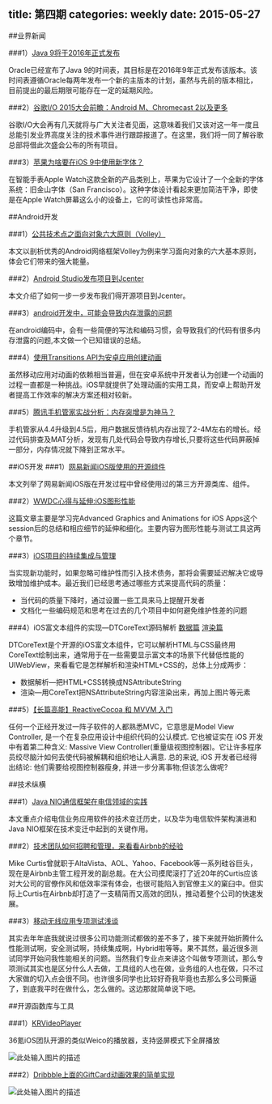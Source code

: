 title: 第四期
categories: weekly
date: 2015-05-27
---

##业界新闻

###1）[Java 9将于2016年正式发布](http://www.infoq.com/cn/news/2015/05/Java-9-On-Track-For-2016)

Oracle已经宣布了Java 9的时间表，其目标是在2016年9年正式发布该版本。该时间表遵循Oracle每两年发布一个新的主版本的计划，虽然与先前的版本相比，目前提出的最后期限可能存在一定的延期风险。

###2）[谷歌I/O 2015大会前瞻：Android M、Chromecast 2以及更多](http://mobile.51cto.com/anews-477754_all.htm)

谷歌I/O大会再有几天就将与广大关注者见面，这意味着我们又该对这一年一度且总能引发业界高度关注的技术事件进行跟踪报道了。在这里，我们将一同了解谷歌总部将借此次盛会公布的所有项目。

###3）[苹果为啥要在iOS 9中使用新字体？](http://www.cocoachina.com/apple/20150526/11932.html)

在智能手表Apple Watch这款全新的产品类别上，苹果为它设计了一个全新的字体系统：旧金山字体（San Francisco）。这种字体设计看起来更加简洁干净，即使是在Apple Watch屏幕这么小的设备上，它的可读性也非常高。

##Android开发

###1）[公共技术点之面向对象六大原则（Volley）](http://www.simplecoder.cn/2015/02/20/oop-principle/)

本文以剖析优秀的Android网络框架Volley为例来学习面向对象的六大基本原则，体会它们带来的强大能量。

###2）[Android Studio发布项目到Jcenter](http://blog.saymagic.cn/2015/02/16/release-library-to-jcenter.html)

本文介绍了如何一步一步发布我们得开源项目到Jcenter。 

###3）[android开发中，可能会导致内存泄露的问题](http://spencer-dev.lofter.com/post/d7b9e_6faf120)

在android编码中，会有一些简便的写法和编码习惯，会导致我们的代码有很多内存泄露的问题,本文做一个已知错误的总结。

###4）[使用Transitions API为安卓应用创建动画](http://www.jcodecraeer.com/a/anzhuokaifa/androidkaifa/2015/0525/2925.html)

虽然移动应用对动画的依赖相当普遍，但在安卓系统中开发者认为创建一个动画的过程一直都是一种挑战。iOS早就提供了处理动画的实用工具，而安卓上帮助开发者提高工作效率的解决方案还相对较新。

###5）[腾讯手机管家实战分析：内存突增是为神马？](http://bugly.qq.com/blog/?p=179)

手机管家从4.4升级到4.5后，用户数据反馈待机内存出现了2-4M左右的增长。经过代码排查及MAT分析，发现有几处代码会导致内存增长,只要将这些代码屏蔽掉一部分，内存情况就下降到正常水平。

##iOS开发
###1）[网易新闻iOS版使用的开源组件](http://www.jianshu.com/p/8952944f7566)

本文列举了网易新闻iOS版在开发过程中曾经使用过的第三方开源类库、组件。

###2）[WWDC心得与延伸:iOS图形性能](http://www.cocoachina.com/ios/20150429/11712.html)

这篇文章主要是学习完Advanced Graphics and Animations for iOS Apps这个session后的总结和相应细节的延伸和细化。主要内容为图形性能与测试工具这两个章节。

###3）[iOS项目的持续集成与管理](http://www.jianshu.com/p/9ae446d76271)

当实现新功能时，如果忽略可维护性而引入技术债务，那将会需要延迟解决它或导致增加维护成本。最近我们已经思考通过哪些方式来提高代码的质量：

* 当代码的质量下降时，通过设置一些工具来马上提醒开发者
* 文档化一些编码规范和思考在过去的几个项目中如何避免维护性差的问题

###4）iOS富文本组件的实现—DTCoreText源码解析 [数据篇](http://blog.cnbang.net/tech/2630/) [渲染篇](http://blog.cnbang.net/tech/2729/)

DTCoreText是个开源的iOS富文本组件，它可以解析HTML与CSS最终用CoreText绘制出来，通常用于在一些需要显示富文本的场景下代替低性能的UIWebView，来看看它是怎样解析和渲染HTML+CSS的，总体上分成两步：

* 数据解析—把HTML+CSS转换成NSAttributeString
* 渲染—用CoreText把NSAttributeString内容渲染出来，再加上图片等元素

###5）[【长篇高能】ReactiveCocoa 和 MVVM 入门](http://www.cocoachina.com/ios/20150526/11930.html)

任何一个正经开发过一阵子软件的人都熟悉MVC，它意思是Model View Controller, 是一个在复杂应用设计中组织代码的公认模式. 它也被证实在 iOS 开发中有着第二种含义: Massive View Controller(重量级视图控制器)。它让许多程序员绞尽脑汁如何去使代码被解耦和组织地让人满意. 总的来说, iOS 开发者已经得出结论: 他们需要给视图控制器瘦身, 并进一步分离事物;但该怎么做呢?

##技术纵横

###1）[Java NIO通信框架在电信领域的实践](http://mp.weixin.qq.com/s?__biz=MjM5MDE0Mjc4MA==&mid=206971828&idx=1&sn=50a445b9b28c574df96fed709355add6&key=c468684b929d2be20c55e076fbb550af40988e39663d4ae8ca582a9e72a555fa4b4b9b9a42898a1301f8dacd3345790f&ascene=0&uin=NTk4MzU3OTAw&devicetype=iMac+MacBookPro12%2C1+OSX+OSX+10.10.3+build(14D136)&version=11020012&pass_ticket=5%2FHqKfgaTD0yYz2gv%2FrYWSxpyrxdsZ%2FeOS2f9qgD2zWbzSY39BfdSAY%2B0ballkgc)

本文重点介绍电信业务应用软件的技术变迁历史，以及华为电信软件架构演进和Java NIO框架在技术变迁中起到的关键作用。

###2）[技术团队如何招聘和管理，来看看Airbnb的经验](http://36kr.com/p/533208.html)

Mike Curtis曾就职于AltaVista、AOL、Yahoo、Facebook等一系列硅谷巨头，现在是Airbnb主管工程开发的副总裁。在大公司摸爬滚打了近20年的Curtis应该对大公司的官僚作风和低效率深有体会，也很可能陷入到官僚主义的窠臼中。但实际上Curtis在Airbnb却打造了一支精简而又高效的团队，推动着整个公司的快速发展。

###3）[移动无线应用专项测试浅谈](http://testerhome.com/topics/2513)

其实去年年底我就说过很多公司功能测试都做的差不多了，接下来就开始折腾什么性能测试啊，安全测试啊，持续集成啊，Hybrid啦等等。果不其然，最近很多测试同学开始问我性能相关的问题。当然我们专业点来讲这个叫做专项测试，那么专项测试其实也是区分什么人去做，工具组的人也在做，业务组的人也在做，只不过大家做的切入点会很不同。也许很多同学也比较好奇我毕竟也去那么多公司撕逼了，到底我平时在做什么，怎么做的。这边那就简单说下吧。

##开源函数库与工具

###1）[KRVideoPlayer](https://github.com/36Kr-Mobile/KRVideoPlayer)

36氪iOS团队开源的类似Weico的播放器，支持竖屏模式下全屏播放

![此处输入图片的描述][1]


###2）[Dribbble上面的GiftCard动画效果的简单实现](https://github.com/MartinRGB/GiftCard-Android)

![此处输入图片的描述][2]


  [1]: https://github.com/36Kr-Mobile/KRVideoPlayer/raw/master/kr_player.gif
  [2]: https://github.com/MartinRGB/GiftCard-Android/blob/master/Android.gif?raw=true
